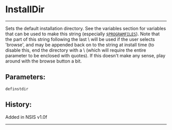 # InstallDir

---

Sets the default installation directory. See the variables section for variables that can be used to make this string (especially [`$PROGRAMFILES`][1]). Note that the part of this string following the last \ will be used if the user selects 'browse', and may be appended back on to the string at install time (to disable this, end the directory with a \ (which will require the entire parameter to be enclosed with quotes). If this doesn't make any sense, play around with the browse button a bit.

## Parameters:

    definstdir

## History:

Added in NSIS v1.0f

---

[1]: ../Variables/PROGRAMFILES.md